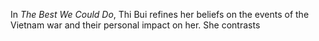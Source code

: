 
In *The Best We Could Do*, Thi Bui refines her beliefs on the events of the Vietnam war and their personal impact on her. She contrasts 
